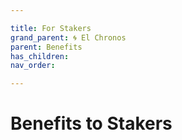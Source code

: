 ```yaml
---

title: For Stakers
grand_parent: 🌀 El Chronos
parent: Benefits
has_children:
nav_order:

---
```



# Benefits to Stakers
